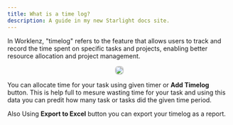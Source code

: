 ```yaml
---
title: What is a time log?
description: A guide in my new Starlight docs site.
---
```


In Worklenz, "timelog" refers to the feature that allows users to track and record the time spent on specific tasks and projects, enabling better resource allocation and project management.

<p align ="center">
<img src="/time_log.png" style="border: 2px solid #D4d4d4; border-radius: 8px;  ">
</p>

You can allocate time for your task using given timer or **Add Timelog** button. This is help full to mesure wasting time for your task and using this data you can predit how many task or tasks did the given time period.

Also Using **Export to Excel** button you can export your timelog as a report.
